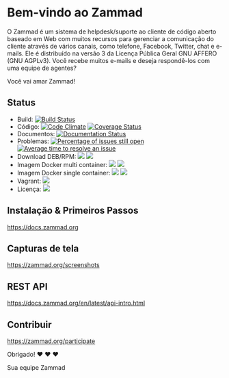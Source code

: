 # Bem-vindo ao Zammad

O Zammad é um sistema de helpdesk/suporte ao cliente de código aberto baseado em Web com muitos
recursos para gerenciar a comunicação do cliente através de vários canais, como telefone,
Facebook, Twitter, chat e e-mails. Ele é distribuído na versão 3 da
Licença Pública Geral GNU AFFERO (GNU AGPLv3).
Você recebe muitos e-mails e deseja respondê-los com uma equipe de agentes?

Você vai amar Zammad!

## Status

- Build: [![Build Status](https://circleci.com/gh/zammad/zammad/tree/develop.svg?style=svg)](https://circleci.com/gh/zammad/zammad/tree/develop)
- Código: [![Code Climate](https://codeclimate.com/github/zammad/zammad/badges/gpa.svg)](https://codeclimate.com/github/zammad/zammad) [![Coverage Status](https://coveralls.io/repos/github/zammad/zammad/badge.svg)](https://coveralls.io/github/zammad/zammad)
- Documentos: [![Documentation Status](https://readthedocs.org/projects/zammad/badge/)](https://docs.zammad.org)
- Problemas: [![Percentage of issues still open](http://isitmaintained.com/badge/open/zammad/zammad.svg)](https://github.com/zammad/zammad/issues "Percentage of issues still open") [![Average time to resolve an issue](http://isitmaintained.com/badge/resolution/zammad/zammad.svg)](https://github.com/zammad/zammad/issues?q=is%3Aissue+is%3Aclosed "Average time to resolve an issue")
- Download DEB/RPM: [![](https://img.shields.io/badge/Branch-develop-lightgrey.svg)](https://packager.io/gh/zammad/zammad#develop) [![](https://img.shields.io/badge/Branch-stable-lightgrey.svg)](https://packager.io/gh/zammad/zammad#stable)
- Imagem Docker multi container: [![](https://images.microbadger.com/badges/image/zammad/zammad-docker-compose:zammad.svg)](https://microbadger.com/images/zammad/zammad-docker-compose:zammad) [![](https://img.shields.io/badge/version-stable-blue.svg)](https://hub.docker.com/r/zammad/zammad-docker-compose)
- Imagem Docker single container: [![](https://images.microbadger.com/badges/image/zammad/zammad.svg)](https://microbadger.com/images/zammad/zammad) [![](https://images.microbadger.com/badges/version/zammad/zammad.svg)](https://hub.docker.com/r/zammad/zammad/)
- Vagrant: [![](https://img.shields.io/badge/version-develop-blue.svg)](https://github.com/zammad/zammad-vagrant)
- Licença: [![](https://img.shields.io/badge/License-AGPL%203.0-lightgrey.svg)](https://github.com/zammad/zammad/blob/develop/LICENSE)

## Instalação & Primeiros Passos

https://docs.zammad.org


## Capturas de tela

https://zammad.org/screenshots


## REST API

https://docs.zammad.org/en/latest/api-intro.html


## Contribuir

https://zammad.org/participate


Obrigado! ❤️ ❤️ ❤️

 Sua equipe Zammad
